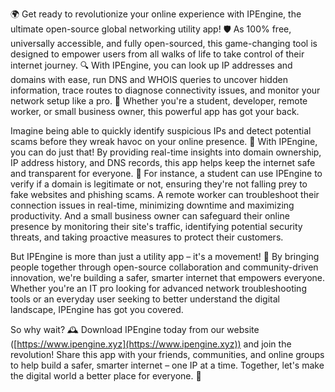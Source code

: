 🌍 Get ready to revolutionize your online experience with IPEngine, the ultimate open-source global networking utility app! 🛡️ As 100% free, universally accessible, and fully open-sourced, this game-changing tool is designed to empower users from all walks of life to take control of their internet journey. 🔍 With IPEngine, you can look up IP addresses and domains with ease, run DNS and WHOIS queries to uncover hidden information, trace routes to diagnose connectivity issues, and monitor your network setup like a pro. 📡 Whether you're a student, developer, remote worker, or small business owner, this powerful app has got your back.

Imagine being able to quickly identify suspicious IPs and detect potential scams before they wreak havoc on your online presence. 🔎 With IPEngine, you can do just that! By providing real-time insights into domain ownership, IP address history, and DNS records, this app helps keep the internet safe and transparent for everyone. 🌟 For instance, a student can use IPEngine to verify if a domain is legitimate or not, ensuring they're not falling prey to fake websites and phishing scams. A remote worker can troubleshoot their connection issues in real-time, minimizing downtime and maximizing productivity. And a small business owner can safeguard their online presence by monitoring their site's traffic, identifying potential security threats, and taking proactive measures to protect their customers.

But IPEngine is more than just a utility app – it's a movement! 🚀 By bringing people together through open-source collaboration and community-driven innovation, we're building a safer, smarter internet that empowers everyone. Whether you're an IT pro looking for advanced network troubleshooting tools or an everyday user seeking to better understand the digital landscape, IPEngine has got you covered.

So why wait? 🕰️ Download IPEngine today from our website ([https://www.ipengine.xyz](https://www.ipengine.xyz)) and join the revolution! Share this app with your friends, communities, and online groups to help build a safer, smarter internet – one IP at a time. Together, let's make the digital world a better place for everyone. 💪